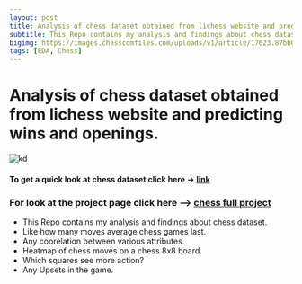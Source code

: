 ```yaml
---
layout: post
title: Analysis of chess dataset obtained from lichess website and predicting wins and openings.
subtitle: This Repo contains my analysis and findings about chess dataset.
bigimg: https://images.chesscomfiles.com/uploads/v1/article/17623.87bb05cd.668x375o.47d81802f1eb@2x.jpeg
tags: [EDA, Chess]
---
```




# Analysis of chess dataset obtained from lichess website and predicting **wins** and **openings.**

![kd](https://images.chesscomfiles.com/uploads/v1/article/17623.87bb05cd.668x375o.47d81802f1eb@2x.jpeg)



#### To get a quick look at chess dataset click here -> [**link**](https://shadab4150.github.io/chess-Analysis-lichess-/chessprofilereport.html)

### For look at the project page click here --> [**chess full project**](https://shadab4150.github.io/chess-Analysis-lichess-/chess_EDAfinal3.html)


* This Repo contains my analysis and findings about chess dataset.
* Like how many moves average chess games last.
* Any coorelation between various attributes.
* Heatmap of chess moves on a chess 8x8 board.
* Which squares see more action?
* Any Upsets in the game.

